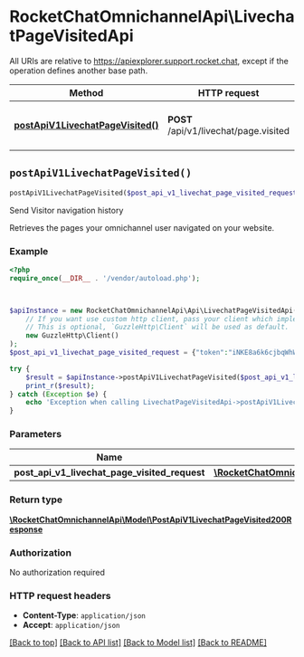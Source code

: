# RocketChatOmnichannelApi\LivechatPageVisitedApi

All URIs are relative to https://apiexplorer.support.rocket.chat, except if the operation defines another base path.

| Method | HTTP request | Description |
| ------------- | ------------- | ------------- |
| [**postApiV1LivechatPageVisited()**](LivechatPageVisitedApi.md#postApiV1LivechatPageVisited) | **POST** /api/v1/livechat/page.visited | Send Visitor navigation history |


## `postApiV1LivechatPageVisited()`

```php
postApiV1LivechatPageVisited($post_api_v1_livechat_page_visited_request): \RocketChatOmnichannelApi\Model\PostApiV1LivechatPageVisited200Response
```

Send Visitor navigation history

Retrieves the pages your omnichannel user navigated on your website.

### Example

```php
<?php
require_once(__DIR__ . '/vendor/autoload.php');



$apiInstance = new RocketChatOmnichannelApi\Api\LivechatPageVisitedApi(
    // If you want use custom http client, pass your client which implements `GuzzleHttp\ClientInterface`.
    // This is optional, `GuzzleHttp\Client` will be used as default.
    new GuzzleHttp\Client()
);
$post_api_v1_livechat_page_visited_request = {"token":"iNKE8a6k6cjbqWhWd","rid":"vp3D9H8ud6HYvRpvq","pageInfo":{"change":"url","title":"","location":{"href":"http://localhost:3000/packages/rocketchat_livechat/assets/demo.html#page-4"}}}; // \RocketChatOmnichannelApi\Model\PostApiV1LivechatPageVisitedRequest

try {
    $result = $apiInstance->postApiV1LivechatPageVisited($post_api_v1_livechat_page_visited_request);
    print_r($result);
} catch (Exception $e) {
    echo 'Exception when calling LivechatPageVisitedApi->postApiV1LivechatPageVisited: ', $e->getMessage(), PHP_EOL;
}
```

### Parameters

| Name | Type | Description  | Notes |
| ------------- | ------------- | ------------- | ------------- |
| **post_api_v1_livechat_page_visited_request** | [**\RocketChatOmnichannelApi\Model\PostApiV1LivechatPageVisitedRequest**](../Model/PostApiV1LivechatPageVisitedRequest.md)|  | [optional] |

### Return type

[**\RocketChatOmnichannelApi\Model\PostApiV1LivechatPageVisited200Response**](../Model/PostApiV1LivechatPageVisited200Response.md)

### Authorization

No authorization required

### HTTP request headers

- **Content-Type**: `application/json`
- **Accept**: `application/json`

[[Back to top]](#) [[Back to API list]](../../README.md#endpoints)
[[Back to Model list]](../../README.md#models)
[[Back to README]](../../README.md)
